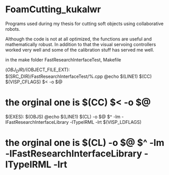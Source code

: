 # FoamCutting_kukalwr

Programs used during my thesis for cutting soft objects using 
collaborative robots.

Although the code is not at all optimized, the functions are
useful and mathematically robust. In addition to that
the visual servoing controllers worked very well and some 
of the calibration stuff has served me well.

in the make folder FastResearchInterfaceTest, Makefile

$(OBJ_DIR)/%.$(OBJECT_FILE_EXT): $(SRC_DIR)/FastResearchInterfaceTest/%.cpp
	@echo $(LINE1)
	$(CC) $(VISP_CFLAGS) $< -o $@
# the orginal one is $(CC) $< -o $@



$(EXES): $(OBJS)
	@echo $(LINE1)
	$(CL) -o $@ $^ -lm  -lFastResearchInterfaceLibrary -lTypeIRML -lrt $(VISP_LDFLAGS)
# the orginal one is $(CL) -o $@ $^ -lm  -lFastResearchInterfaceLibrary -lTypeIRML -lrt
